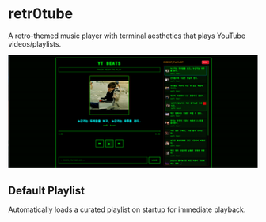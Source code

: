 # retr0tube

A retro-themed music player with terminal aesthetics that plays YouTube videos/playlists.

![retr0tube](./retr0tube_preview.png)

## Default Playlist

Automatically loads a curated playlist on startup for immediate playback.
